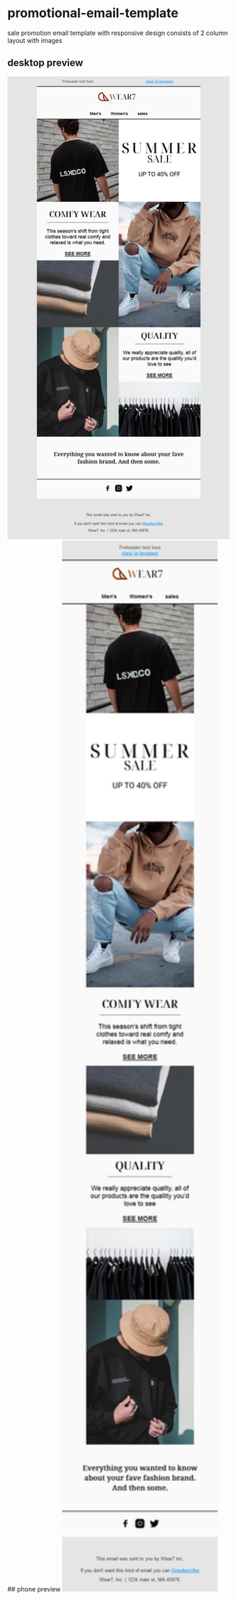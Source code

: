 # promotional-email-template
sale promotion email template with responsive design consists of 2 column layout with images 
## desktop preview
<img src="https://github.com/AbdenourALIANE/promotional-email-template/blob/main/img/desktop-preview.png?raw=true" alt="notification HTML Email" width="500">
## phone preview
<img src="https://github.com/AbdenourALIANE/promotional-email-template/blob/main/img/phone-preview.png?raw=true" alt="notification HTML Email" width="350">
